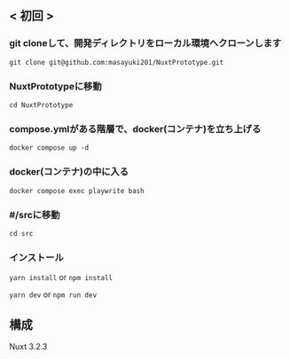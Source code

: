 ## < 初回 >

### git cloneして、開発ディレクトリをローカル環境へクローンします
` git clone git@github.com:masayuki201/NuxtPrototype.git `

### NuxtPrototypeに移動
` cd NuxtPrototype `

### compose.ymlがある階層で、docker(コンテナ)を立ち上げる
` docker compose up -d `

###  docker(コンテナ)の中に入る
` docker compose exec playwrite bash `

### #/srcに移動
` cd src `

### インストール
` yarn install `
or 
` npm install `

` yarn dev `
or 
` npm run dev `

## 構成
Nuxt 3.2.3
